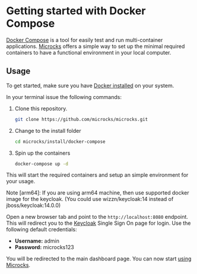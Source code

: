 # Getting started with Docker Compose

[Docker Compose](https://docs.docker.com/compose/) is a tool for easily test and run multi-container applications. [Microcks](https://microcks.io/) offers a simple way to set up the minimal required containers to have a functional environment in your local computer.

## Usage

To get started, make sure you have [Docker installed](https://docs.docker.com/get-docker/) on your system.

In your terminal issue the following commands:

1. Clone this repository.

   ```bash
   git clone https://github.com/microcks/microcks.git
   ```

2. Change to the install folder

   ```bash
   cd microcks/install/docker-compose
   ```

3. Spin up the containers

   ```bash
   docker-compose up -d
   ```

This will start the required containers and setup an simple environment for your usage.

Note [arm64]:
If you are using arm64 machine, then use supported docker image for the keycloak. (You could use wizzn/keycloak:14 instead of jboss/keycloak:14.0.0)

Open a new browser tab and point to the `http://localhost:8080` endpoint. This will redirect you to the [Keycloak](https://www.keycloak.org/) Single Sign On page for login. Use the following default credentials:

* **Username:** admin
* **Password:** microcks123

You will be redirected to the main dashboard page. You can now start [using Microcks](https://microcks.io/documentation/getting-started/#using-microcks).

